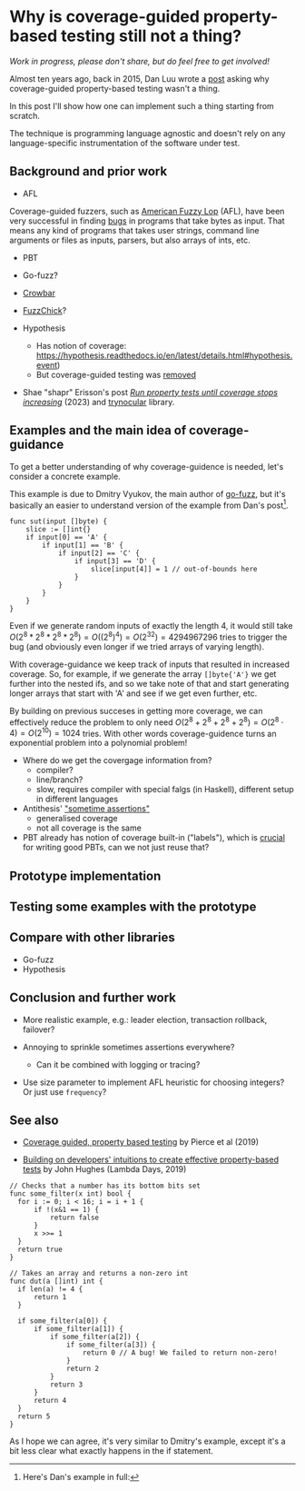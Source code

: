 # Why is coverage-guided property-based testing still not a thing?

*Work in progress, please don't share, but do feel free to get involved!*

Almost ten years ago, back in 2015, Dan Luu wrote a
[post](https://danluu.com/testing/) asking why coverage-guided property-based
testing wasn't a thing. 

In this post I'll show how one can implement such a thing starting from
scratch. 

The technique is programming language agnostic and doesn't rely on any
language-specific instrumentation of the software under test.

## Background and prior work

* AFL

Coverage-guided fuzzers, such as [American Fuzzy
Lop](https://lcamtuf.coredump.cx/afl/) (AFL), have been very successful in
finding [bugs](https://lcamtuf.coredump.cx/afl/#bugs) in programs that take
bytes as input. That means any kind of programs that takes user strings,
command line arguments or files as inputs, parsers, but also arrays of ints,
etc.

* PBT

* Go-fuzz?

* [Crowbar](https://github.com/stedolan/crowbar)
* [FuzzChick](https://dl.acm.org/doi/10.1145/3360607)?

* Hypothesis 
  - Has notion of coverage: https://hypothesis.readthedocs.io/en/latest/details.html#hypothesis.event) 
  - But coverage-guided testing was [removed](https://github.com/HypothesisWorks/hypothesis/pull/1564/commits/dcbea9148be3446392bc3af8892d49f3cc74fbe3) 

* Shae "shapr" Erisson's post [*Run property tests until coverage stops
  increasing*](https://shapr.github.io/posts/2023-07-30-goldilocks-property-tests.html)
  (2023) and [trynocular](https://github.com/shapr/trynocular) library.

## Examples and the main idea of coverage-guidance

To get a better understanding of why coverage-guidence is needed, let's
consider a concrete example.

This example is due to Dmitry Vyukov, the main author of
[go-fuzz](https://github.com/dvyukov/go-fuzz), but it's basically an easier to
understand version of the example from Dan's post[^1].

```
func sut(input []byte) {
    slice := []int{}
    if input[0] == 'A' {
        if input[1] == 'B' {
            if input[2] == 'C' {
                if input[3] == 'D' {
                    slice[input[4]] = 1 // out-of-bounds here
                }
            }
        }
    }
}
```

Even if we generate random inputs of exactly the length 4, it would still take
$O(2^8 * 2^8 * 2^8 * 2^8) = O((2^8)^4) = O(2^32) = 4294967296$ tries to trigger
the bug (and obviously even longer if we tried arrays of varying length).

With coverage-guidance we keep track of inputs that resulted in increased
coverage. So, for example, if we generate the array `[]byte{'A'}` we get
further into the nested ifs, and so we take note of that and start generating
longer arrays that start with 'A' and see if we get even further, etc.

By building on previous succeses in getting more coverage, we can effectively
reduce the problem to only need $O(2^8 + 2^8 + 2^8 + 2^8) = O(2^8 \cdot 4) =
O(2^{10}) = 1024$ tries. With other words coverage-guidence turns an
exponential problem into a polynomial problem!


* Where do we get the covergage information from?
  - compiler?
  - line/branch?
  - slow, requires compiler with special falgs (in Haskell), different setup in different languages
* Antithesis' ["sometime
  assertions"](https://antithesis.com/docs/best_practices/sometimes_assertions.html)
  - generalised coverage
  - not all coverage is the same
* PBT already has notion of coverage built-in ("labels"), which is
  [crucial](https://www.youtube.com/watch?v=NcJOiQlzlXQ) for writing good PBTs,
  can we not just reuse that?


## Prototype implementation

## Testing some examples with the prototype

## Compare with other libraries

* Go-fuzz
* Hypothesis

## Conclusion and further work

* More realistic example, e.g.: leader election, transaction rollback,
  failover?
* Annoying to sprinkle sometimes assertions everywhere?
  - Can it be combined with logging or tracing?

* Use size parameter to implement AFL heuristic for choosing integers? Or just
  use `frequency`?

## See also

* [Coverage guided, property based
  testing](https://dl.acm.org/doi/10.1145/3360607) by Pierce et al (2019)

* [Building on developers' intuitions to create effective property-based
  tests](https://www.youtube.com/watch?v=NcJOiQlzlXQ) by John Hughes (Lambda
  Days, 2019)


[^1]: Here's Dan's example in full:
  ```
  // Checks that a number has its bottom bits set
  func some_filter(x int) bool {
  	for i := 0; i < 16; i = i + 1 {
  		if !(x&1 == 1) {
  			return false
  		}
  		x >>= 1
  	}
  	return true
  }
  
  // Takes an array and returns a non-zero int
  func dut(a []int) int {
  	if len(a) != 4 {
  		return 1
  	}
  
  	if some_filter(a[0]) {
  		if some_filter(a[1]) {
  			if some_filter(a[2]) {
  				if some_filter(a[3]) {
  					return 0 // A bug! We failed to return non-zero!
  				}
  				return 2
  			}
  			return 3
  		}
  		return 4
  	}
  	return 5
  }
  ```
  As I hope we can agree, it's very similar to Dmitry's example, except it's a
  bit less clear what exactly happens in the if statement.


